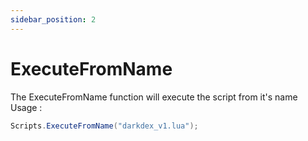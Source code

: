 ```yaml
---
sidebar_position: 2
---
```


# ExecuteFromName

The ExecuteFromName function will execute the script from it's name
Usage : 

```c# "
Scripts.ExecuteFromName("darkdex_v1.lua");
```
